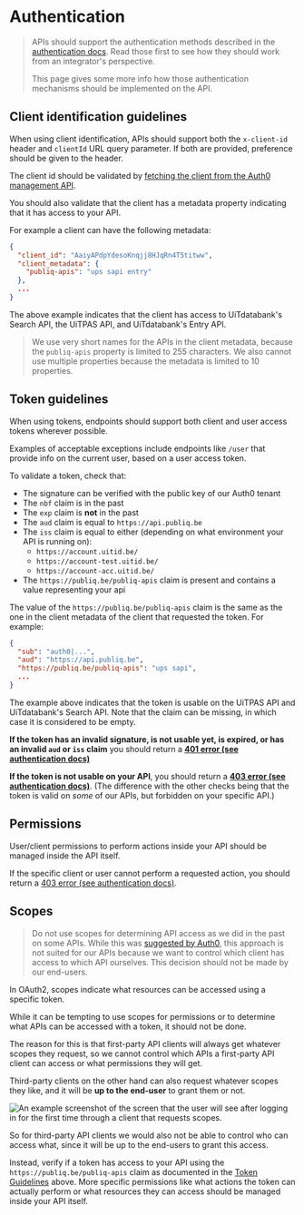 # Authentication

<!-- theme: info -->

> APIs should support the authentication methods described in the [authentication docs](https://publiq.stoplight.io/docs/authentication). Read those first to see how they should work from an integrator's perspective.
>
> This page gives some more info how those authentication mechanisms should be implemented on the API.

## Client identification guidelines

When using client identification, APIs should support both the `x-client-id` header and `clientId` URL query parameter. If both are provided, preference should be given to the header.

The client id should be validated by [fetching the client from the Auth0 management API](https://auth0.com/docs/api/management/v2#!/Clients/get_clients_by_id).

You should also validate that the client has a metadata property indicating that it has access to your API.

For example a client can have the following metadata:

```json
{
  "client_id": "AaiyAPdpYdesoKnqjj8HJqRn4T5titww",
  "client_metadata": {
    "publiq-apis": "ups sapi entry"
  },
  ...
}
```

The above example indicates that the client has access to UiTdatabank's Search API, the UiTPAS API, and UiTdatabank's Entry API.

> We use very short names for the APIs in the client metadata, because the `publiq-apis` property is limited to 255 characters. We also cannot use multiple properties because the metadata is limited to 10 properties.

## Token guidelines

When using tokens, endpoints should support both client and user access tokens wherever possible.

Examples of acceptable exceptions include endpoints like `/user` that provide info on the current user, based on a user access token.

To validate a token, check that:

*   The signature can be verified with the public key of our Auth0 tenant
*   The `nbf` claim is in the past
*   The `exp` claim is **not** in the past
*   The `aud` claim is equal to `https://api.publiq.be`
*   The `iss` claim is equal to either (depending on what environment your API is running on):
    *   `https://account.uitid.be/`
    *   `https://account-test.uitid.be/`
    *   `https://account-acc.uitid.be/`
*   The `https://publiq.be/publiq-apis` claim is present and contains a value representing your api

The value of the `https://publiq.be/publiq-apis` claim is the same as the one in the client metadata of the client that requested the token. For example:

```json
{
  "sub": "auth0|...",
  "aud": "https://api.publiq.be",
  "https://publiq.be/publiq-apis": "ups sapi",
  ...
}
```

The example above indicates that the token is usable on the UiTPAS API and UiTdatabank's Search API. Note that the claim can be missing, in which case it is considered to be empty.

**If the token has an invalid signature, is not usable yet, is expired, or has an invalid `aud` or `iss` claim** you should return a **[401 error (see authentication docs)](https://publiq.stoplight.io/docs/authentication/docs/errors.md#unauthorized)**

**If the token is not usable on your API**, you should return a **[403 error (see authentication docs)](https://publiq.stoplight.io/docs/authentication/docs/errors.md#forbidden)**. (The difference with the other checks being that the token is valid on *some* of our APIs, but forbidden on your specific API.)

## Permissions

User/client permissions to perform actions inside your API should be managed inside the API itself.

If the specific client or user cannot perform a requested action, you should return a [403 error (see authentication docs)](https://publiq.stoplight.io/docs/authentication/docs/errors.md#forbidden).

## Scopes

<!-- theme: danger -->

> Do not use scopes for determining API access as we did in the past on some APIs. While this was [suggested by Auth0](https://community.auth0.com/t/access-tokens-with-multiple-audiences/9911), this approach is not suited for our APIs because we want to control which client has access to which API ourselves. This decision should not be made by our end-users.

In OAuth2, scopes indicate what resources can be accessed using a specific token.

While it can be tempting to use scopes for permissions or to determine what APIs can be accessed with a token, it should not be done.

The reason for this is that first-party API clients will always get whatever scopes they request, so we cannot control which APIs a first-party API client can access or what permissions they will get.

Third-party clients on the other hand can also request whatever scopes they like, and it will be **up to the end-user** to grant them or not.

<!-- focus: false -->

![An example screenshot of the screen that the user will see after logging in for the first time through a client that requests scopes.](https://images.ctfassets.net/cdy7uua7fh8z/1te4FYRbu0aFcdohdXY2Rv/116bed5515eb2114c39374fb0a258912/consent-screen.png)

So for third-party API clients we would also not be able to control who can access what, since it will be up to the end-users to grant this access.

Instead, verify if a token has access to your API using the `https://publiq.be/publiq-apis` claim as documented in the [Token Guidelines](#token-guidelines) above. More specific permissions like what actions the token can actually perform or what resources they can access should be managed inside your API itself.
